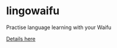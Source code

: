 # lingowaifu
Practise language learning with your Waifu


[Details here](https://docs.google.com/presentation/d/1x0BFyamv9knacZ-MAu6l9oDbgRqmZIk7EHxTvmacvTA/edit?usp=sharing)
